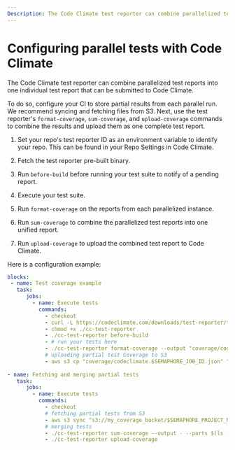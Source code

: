 ```yaml
---
Description: The Code Climate test reporter can combine parallelized test reports into a single test report that can be submitted to Code Climate.
---
```


# Configuring parallel tests with Code Climate

The Code Climate test reporter can combine parallelized test reports into one individual test report that can be submitted to Code Climate.

To do so, configure your CI to store partial results from each parallel run. We recommend syncing and fetching files from S3. Next, use the test reporter's `format-coverage`, `sum-coverage`, and `upload-coverage` commands to combine the results and upload them as one complete test report.

1. Set your repo's test reporter ID as an environment variable to identify your repo. This can be found in your Repo Settings in Code Climate.

2. Fetch the test reporter pre-built binary.

3. Run `before-build` before running your test suite to notify of a pending report.

4. Execute your test suite.

5. Run `format-coverage` on the reports from each parallelized instance.

6. Run `sum-coverage` to combine the parallelized test reports into one unified report.

7. Run `upload-coverage` to upload the combined test report to Code Climate.


Here is a configuration example:

```yaml
blocks:
 - name: Test coverage example
   task:
      jobs:
        - name: Execute tests
          commands:
            - checkout
            - curl -L https://codeclimate.com/downloads/test-reporter/test-reporter-latest-linux-amd64 > ./cc-test-reporter
            - chmod +x ./cc-test-reporter
            - ./cc-test-reporter before-build
            - # run your tests here
            - ./cc-test-reporter format-coverage --output "coverage/codeclimate.$SEMAPHORE_JOB_ID.json"
            # uploading partial test Coverage to S3
            - aws s3 cp "coverage/codeclimate.$SEMAPHORE_JOB_ID.json" "s3://my_coverage_bucket/$SEMAPHORE_PROJECT_NAME/$SEMAPHORE_GIT_BRANCH/coverage/$SEMAPHORE_WORKFLOW_ID/"
      
- name: Fetching and merging partial tests
   task:
      jobs:
        - name: Execute tests
          commands:
            - checkout
            # fetching partial tests from S3
            - aws s3 sync "s3://my_coverage_bucket/$SEMAPHORE_PROJECT_NAME/$SEMAPHORE_GIT_BRANCH/coverage/$SEMAPHORE_WORKFLOW_ID/" coverage/
            # merging tests
            - ./cc-test-reporter sum-coverage --output - --parts $(ls -1 coverage/ | wc -l) coverage/codeclimate.*.json > coverage/codeclimate.json
            - ./cc-test-reporter upload-coverage
```

